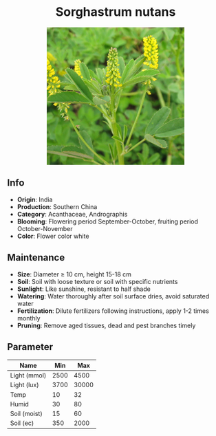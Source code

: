 <h1 align='center'>Sorghastrum nutans</h1>
<p align="center">
    <img 
        align='center'
        width='320'
        src="../images/sorghastrum nutans.png" 
        alt='Sorghastrum nutans' />
</p>

## Info

 - **Origin**: India
 - **Production**: Southern China
 - **Category**: Acanthaceae, Andrographis
 - **Blooming**: Flowering period September-October, fruiting period October-November
 - **Color**: Flower color white

## Maintenance

 - **Size**: Diameter ≥ 10 cm, height 15-18 cm
 - **Soil**: Soil with loose texture or soil with specific nutrients
 - **Sunlight**: Like sunshine, resistant to half shade
 - **Watering**: Water thoroughly after soil surface dries, avoid saturated water
 - **Fertilization**: Dilute fertilizers following instructions, apply 1-2 times monthly
 - **Pruning**: Remove aged tissues, dead and pest branches timely

## Parameter

| Name         | Min  | Max   |
|--------------|------|-------|
| Light (mmol) | 2500 | 4500  |
| Light (lux)  | 3700 | 30000 |
| Temp         | 10    | 32    |
| Humid        | 30   | 80    |
| Soil (moist) | 15   | 60    |
| Soil (ec)    | 350  | 2000  |